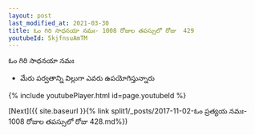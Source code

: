 ```yaml
---
layout: post
last_modified_at: 2021-03-30
title: ఓం గిరి సాధనయా నమః- 1008 రోజుల తపస్సులో రోజు  429
youtubeId: 5kjfnsuAmTM
---
```

 
 
 ఓం గిరి సాధనయా నమః  
 
 -  మేరు పర్వతాన్ని విల్లుగా ఎవరు ఉపయోగిస్తున్నారు 
 
  
 
  
 
 
 
 
 
 


{% include youtubePlayer.html id=page.youtubeId %}
 
[Next]({{ site.baseurl }}{% link  split1/_posts/2017-11-02-ఓం ప్రత్యయ నమః- 1008 రోజుల తపస్సులో రోజు  428.md%})
 
